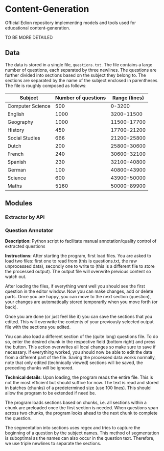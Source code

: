 # Content-Generation
Official Edion repository implementing models and tools used for educational content-generation.

TO BE MORE DETAILED

## Data
The data is stored in a single file, `questions.txt`. The file contains a large number of questions, each separated by
three newlines. The questions are further divided into sections based on the subject they belong to. The sections are
separated by the name of the subject enclosed in parentheses. The file is roughly composed as follows:


| Subject          | Number of questions | Range (lines) |
|------------------|---------------------|---------------|
| Computer Science | 500                 | 0-3200        |
| English          | 1000                | 3200-11500    |
| Geography        | 1000                | 11500-17700   |
| History          | 450                 | 17700-21200   |
| Social Studies   | 666                 | 21200-25800   |
| Dutch            | 200                 | 25800-30600   |
| French           | 240                 | 30600-32100   |
| Spanish          | 230                 | 32100-40800   |
| German           | 100                 | 40800-43900   |
| Science          | 600                 | 43900-50000   |
| Maths            | 5160                | 50000-89900   |



## Modules

### Extractor by API


### Question Annotator
**Description**: 
Python script to facilitate manual annotation/quality control of extracted questions

**Instructions**:
After starting the program, first load files. You are asked to load two files: first one to read from
(this is questions.txt, the raw unprocessed data), secondly one to write to (this is a different file to store the
processed output). The output file will overwrite previous content so watch out.

After loading the files, if everything went well you should see the first question in the editor window. Now you can 
make changes, add or delete parts. Once you are happy, you can move to the next section (question), your changes are 
automatically stored temporarily when you move forth (or back). 

Once you are done (or just feel like it) you can save the sections that you edited. This will overwrite the contents of
your previously selected output file with the sections you edited.

You can also load a different section of the (quite long) questions file. To do so, enter the desired chunk in the 
respective field (bottom right) and press the button. This action overwrites all local changes so make sure to save if
necessary. If everything worked, you should now be able to edit the data from a different part of the file. Saving the 
processed data works normally, note that only edited (technically viewed) sections will be saved, the preceding chunks 
will be ignored.

**Technical details**:
Upon loading, the program reads the entire file. This is not the most efficient but should suffice for now. The text
is read and stored in batches (chunks) of a predetermined size (use 100 lines). This should allow the 
program to be extended if need be. 

The program loads sections based on chunks, i.e. all sections within a chunk are preloaded once the first section is 
needed. When questions span across two chunks, the program looks ahead to the next chunk to complete the question.

The segmentation into sections uses regex and tries to capture the beginning of a question by the subject names. This 
method of segmentation is suboptimal as the names can also occur in the question text. Therefore, we use triple newlines
to separate the sections.